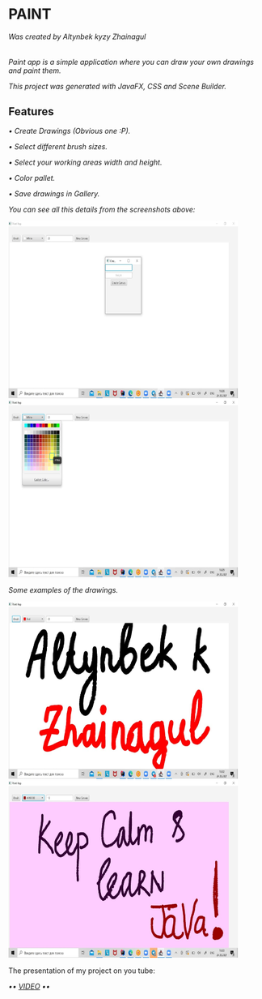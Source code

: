 # PAINT
<i>Was created by Altynbek kyzy Zhainagul</i>
<h6></h6>
<p><i>Paint app is a simple application where you can draw your own drawings and paint them.</i></p>
<p><i>This project was generated with JavaFX, CSS and Scene Builder.</i></p>
<h2><b>Features</b></h2>
<p><i> • Create Drawings (Obvious one :P).</i></p>
<p><i> • Select different brush sizes. </i></p>
<p><i> • Select your working areas width and height. </i></p>
<p><i> • Color pallet.</i></p>
<p><i> • Save drawings in Gallery.</i></p>
<p><i>You can see all this details from the screenshots above:</i></p>
<img src="Screenshots/4.jpg" width="90%" height="350">
<img src="Screenshots/8.jpg" width="90%" height="350">
<p><i> Some examples of the drawings.</i></p>
<img src="Screenshots/11.jpg" width="90%" height="350">
<img src="Screenshots/12.jpg" width="90%" height="350">
<p>The presentation of my project on you tube: </p>
<p><i> •• <a href="https://youtu.be/rST72dnwOTU">VIDEO</a> ••</i></p>
